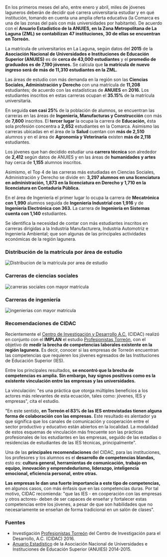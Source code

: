 
En los primeros meses del año, entre enero y abril, miles de jóvenes laguneros deberán de decidir qué carrera universitaria estudiar y en qué institución, tomando en cuenta una amplia oferta educativa (la Comarca es una de las zonas del país con más universidades por habitante). De acuerdo con el **Anuario Estadístico de la ANUIES, en la Zona Metropolitana de La Laguna (ZML) se contabilizan 47 instituciones, 30 de ellas se encuentran en Torreón.**

La matrícula de universitarios en La Laguna, según datos del **2015** de la **Asociación Nacional de Universidades e Instituciones de Educación Superior (ANUIES)** es de **cerca de 43,000 estudiantes** y el **promedio de graduados es de 7,190 jóvenes.** Se calcula que **la matrícula de nuevo ingreso será de más de 11,310 estudiantes en la ZML.**

Las áreas de estudio con más demanda en la región son las **Ciencias Sociales, Administración y Derecho** con una matrícula de **11,208** estudiantes; de acuerdo con las estadísticas de **ANUIES** en **2016.** Los estudiantes inscritos en estas carreras ocupan el **35.15%** de la matrícula universitaria.

En seguida **con casi 25%** de la población de alumnos, se encuentran las carreras en las áreas de **Ingeniería, Manufacturas y Construcción** con más de **7,800** inscritos. El **tercer lugar** la ocupa la carrera de **Educación,** ésta sola profesión concentra a **2,652** estudiantes en la Comarca. Asimismo las carreras ubicadas en el área de la **Salud** cuentan con **más de 2,510** alumnos y en el área de **Agronomía y Veterinaria** existen **más de 2,118** estudiantes.

Los jóvenes que han decidido estudiar una **carrera técnica** son alrededor de **2,412** según datos de ANUIES y en las áreas de **humanidades y artes** hay cerca de **1,155** alumnos inscritos.

Asimismo, el Top 4 de las carreras más estudiadas en Ciencias Sociales, Administración y Derecho se divide en: **3,297 alumnos en una licenciatura en administración, 1,873 en la licenciatura en Derecho y 1,710 en la licenciatura en Contaduría Pública.**

En el área de Ingeniería el primer lugar lo ocupa la carrera de **Mecatrónica con 1,990** alumnos seguida de **Ingeniería Industrial con 1,916** y de **Ingeniería Electrónica con 363.** La carrera de **Ingeniería en Sistemas cuenta con 1,140** estudiantes.

Se identifica la necesidad de contar con más estudiantes inscritos en carreras dirigidas a la Industria Manufacturera, Industria Automotriz e Ingeniería Ambiental; que son algunas de las principales actividades económicas de la región lagunera.

### Distribución de la matrícula por área de estudio

<img class="img-responsive" src="carreras-universitarias-con-mas-demanda-en-la-laguna/distribucion-matricula-por-area-estudio.png" alt="Distribucion de la matricula por area de estudio">

### Carreras de ciencias sociales

<img class="img-responsive" src="carreras-universitarias-con-mas-demanda-en-la-laguna/carreras-ciencias-sociales-mayor-matricula.png" alt="carreras sociales con mayor matricula">

### Carreras de ingeniería

<img class="img-responsive" src="carreras-universitarias-con-mas-demanda-en-la-laguna/ingenierias-mayor-matricula.png" alt="ingenierias con mayor matricula">

### Recomendaciones de CIDAC

Recientemente el [Centro de Investigación y Desarrollo A.C.](http://cidac.org/) (CIDAC) realizó en conjunto con el **IMPLAN** el estudio [Profesionistas Torreón](http://www.trcimplan.gob.mx/investigaciones/cidac-profesionistas-torreon.html), con el objetivo de **medir la brecha de competencias laborales existente en la región lagunera.** Es decir, conocer si las empresas de Torreón encuentran las competencias que requieren los jóvenes egresados de las Instituciones de Educación Superior (IES).

Entre los principales resultados, **se encontró que la brecha de competencias es amplia. Sin embargo, hay signos positivos como es la existente vinculación entre las empresas y las universidades.**

La vinculación: "es una práctica que otorga múltiples beneficios a los actores más relevantes de esta ecuación, tales como: jóvenes, IES y empresas", cita el estudio.

"En este sentido, **en Torreón el 83% de las IES entrevistadas tienen alguna forma de colaboración con las empresas.** Este resultado es alentador ya que significa que los canales de comunicación y cooperación entre el sector productivo y educativo están abiertos en la localidad. La modalidad de estos esquemas de vinculación más frecuente son las prácticas profesionales de los estudiantes en las empresas, seguido de las estadías o residencias de estudiantes de las IES técnicas, principalmente".

Una de las **principales recomendaciones** del CIDAC, para las instituciones, los profesores y los alumnos es el **desarrollo de competencias blandas,** esto es: **cultura general, herramientas de comunicación, trabajo en equipo, innovación y emprendedurismo, liderazgo, inteligencia emocional, eficiencia personal, entre otras.**

**Las empresas le dan una fuerte importancia a este tipo de competencias,** en algunos casos, con más énfasis que en las competencias duras. Por tal motivo, CIDAC recomienda: "que las IES - en cooperación con las empresas y otros actores- deben de ser capaces de enseñar y fortalecer estas competencias entre los jóvenes, a pesar de que son habilidades que no necesariamente se enseñan de forma tradicional en un salón de clases".

### Fuentes

* Investigación [Profesionistas Torreón](http://www.trcimplan.gob.mx/investigaciones/cidac-profesionistas-torreon.html) del Centro de Investigación para el Desarrollo, A.C. (CIDAC) 2016.
* [Anuario Estadístico](http://www.anuies.mx/iinformacion-y-servicios/informacion-estadistica-de-educacion-superior/anuario-estadistico-de-educacion-superior) de la Asociación Nacional de Universidades e Instituciones de Educación Superior (ANUIES) 2014-2015.
